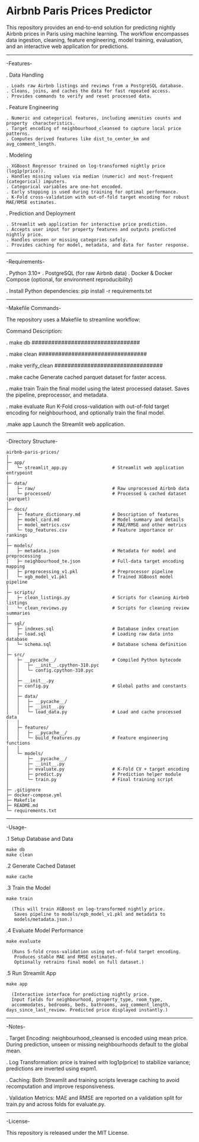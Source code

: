 #                       Airbnb Paris Prices Predictor

This repository provides an end-to-end solution for predicting nightly Airbnb prices in Paris using machine learning. The workflow encompasses data ingestion, cleaning, feature engineering, model training, evaluation, and an interactive web application for predictions.

-----------------------------------------------------------------------------

-Features-

. Data Handling

    . Loads raw Airbnb listings and reviews from a PostgreSQL database.
    . Cleans, joins, and caches the data for fast repeated access.
    . Provides commands to verify and reset processed data.

. Feature Engineering

    . Numeric and categorical features, including amenities counts and property  characteristics.
    . Target encoding of neighbourhood_cleansed to capture local price patterns.
    . Computes derived features like dist_to_center_km and avg_comment_length.

. Modeling

    . XGBoost Regressor trained on log-transformed nightly price (log1p(price)).
    . Handles missing values via median (numeric) and most-frequent (categorical) imputers.
    . Categorical variables are one-hot encoded.
    . Early stopping is used during training for optimal performance.
    . K-Fold cross-validation with out-of-fold target encoding for robust MAE/RMSE estimates.

. Prediction and Deployment

    . Streamlit web application for interactive price prediction.
    . Accepts user input for property features and outputs predicted nightly price.
    . Handles unseen or missing categories safely.
    . Provides caching for model, metadata, and data for faster response.

-----------------------------------------------------------------------------

-Requirements-

. Python 3.10+
. PostgreSQL (for raw Airbnb data)
. Docker & Docker Compose (optional, for environment reproducibility)

. Install Python dependencies:
  pip install -r requirements.txt

-----------------------------------------------------------------------------

-Makefile Commands-

The repository uses a Makefile to streamline workflow:

Command	Description:

. make db
    #################################

. make clean
    #################################

. make verify_clean
    #################################

. make cache
    Generate cached parquet dataset for faster access.

. make train
    Train the final model using the latest processed dataset. Saves the pipeline, preprocessor, and metadata.

. make evaluate
    Run K-Fold cross-validation with out-of-fold target encoding for neighbourhood, and optionally train the final model.

 .make app
    Launch the Streamlit web application.

-----------------------------------------------------------------------------

-Directory Structure-
```text
airbnb-paris-prices/
│
├─ app/
│   └─ streamlit_app.py                 # Streamlit web application entrypoint
│
├─ data/
│   ├─ raw/                             # Raw unprocessed Airbnb data
│   └─ processed/                       # Processed & cached dataset (parquet)
│
├─ docs/
│   ├─ feature_dictionary.md            # Description of features
│   ├─ model_card.md                    # Model summary and details
│   ├─ model_metrics.csv                # MAE/RMSE and other metrics
│   └─ top_features.csv                 # Feature importance or rankings
│
├─ models/
│   ├─ metadata.json                    # Metadata for model and preprocessing
│   ├─ neighbourhood_te.json            # Full-data target encoding mapping
│   ├─ preprocessing_v1.pkl             # Preprocessor pipeline
│   └─ xgb_model_v1.pkl                 # Trained XGBoost model pipeline
│
├─ scripts/
│   ├─ clean_listings.py                # Scripts for cleaning Airbnb listings
│   └─ clean_reviews.py                 # Scripts for cleaning review summaries
│
├─ sql/
│   ├─ indexes.sql                      # Database index creation
│   ├─ load.sql                         # Loading raw data into database
│   └─ schema.sql                       # Database schema definition
│
├─ src/
│   ├─ __pycache__/                     # Compiled Python bytecode
│   │   ├─ __init__.cpython-310.pyc
│   │   └─ config.cpython-310.pyc
│   │
│   ├─ __init__.py
│   ├─ config.py                        # Global paths and constants
│   │
│   ├─ data/
│   │   ├─ __pycache__/
│   │   ├─ __init__.py
│   │   └─ load_data.py                 # Load and cache processed data
│   │
│   ├─ features/
│   │   ├─ __pycache__/
│   │   └─ build_features.py            # Feature engineering functions
│   │
│   └─ models/
│       ├─ __pycache__/
│       ├─ __init__.py
│       ├─ evaluate.py                  # K-Fold CV + target encoding
│       ├─ predict.py                   # Prediction helper module
│       └─ train.py                     # Final training script
│
├─ .gitignore
├─ docker-compose.yml
├─ Makefile
├─ README.md
└─ requirements.txt
```

-----------------------------------------------------------------------------

-Usage-

.1  Setup Database and Data

    make db
    make clean

.2  Generate Cached Dataset

    make cache

.3  Train the Model

    make train

      (This will train XGBoost on log-transformed nightly price.
       Saves pipeline to models/xgb_model_v1.pkl and metadata to
       models/metadata.json.)

.4  Evaluate Model Performance

    make evaluate

      (Runs 5-fold cross-validation using out-of-fold target encoding.
       Produces stable MAE and RMSE estimates.
       Optionally retrains final model on full dataset.)

.5  Run Streamlit App

    make app

      (Interactive interface for predicting nightly price.
      Input fields for neighbourhood, property_type, room_type,
      accommodates, bedrooms, beds, bathrooms, avg_comment_length, days_since_last_review. Predicted price displayed instantly.)

-----------------------------------------------------------------------------

-Notes-

. Target Encoding: neighbourhood_cleansed is encoded using mean price.
  During prediction, unseen or missing neighbourhoods default to the global mean.

. Log Transformation: price is trained with log1p(price) to stabilize
  variance; predictions are inverted using expm1.

. Caching: Both Streamlit and training scripts leverage caching to avoid
  recomputation and improve responsiveness.

. Validation Metrics: MAE and RMSE are reported on a validation split for
  train.py and across folds for evaluate.py.

-----------------------------------------------------------------------------

-License-

This repository is released under the MIT License.
